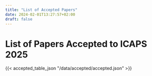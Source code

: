 ```yaml
---
title: "List of Accepted Papers"
date: 2024-02-01T13:27:57+02:00
draft: false
---
```


# List of Papers Accepted to ICAPS 2025


{{< accepted_table_json "/data/accepted/accepted.json" >}}



